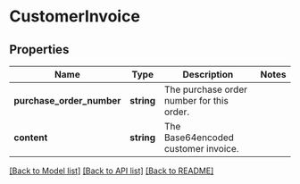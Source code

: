 # CustomerInvoice

## Properties
Name | Type | Description | Notes
------------ | ------------- | ------------- | -------------
**purchase_order_number** | **string** | The purchase order number for this order. | 
**content** | **string** | The Base64encoded customer invoice. | 

[[Back to Model list]](../../README.md#documentation-for-models) [[Back to API list]](../../README.md#documentation-for-api-endpoints) [[Back to README]](../../README.md)

